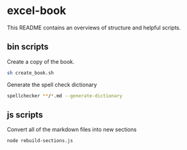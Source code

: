 # excel-book

This README contains an overviews of structure and helpful scripts.

## bin scripts

Create a copy of the book.

```bash
sh create_book.sh
```

Generate the spell check dictionary

```bash
spellchecker **/*.md --generate-dictionary
```

## js scripts

Convert all of the markdown files into new sections

```bash
node rebuild-sections.js
```
